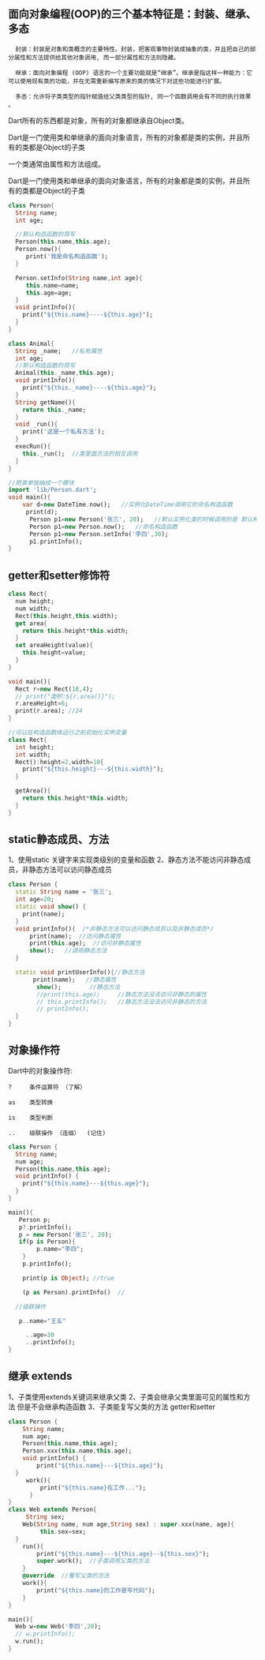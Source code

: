 ## 面向对象编程(OOP)的三个基本特征是：封装、继承、多态      

      封装：封装是对象和类概念的主要特性。封装，把客观事物封装成抽象的类，并且把自己的部分属性和方法提供给其他对象调用, 而一部分属性和方法则隐藏。                

      继承：面向对象编程 (OOP) 语言的一个主要功能就是“继承”。继承是指这样一种能力：它可以使用现有类的功能，并在无需重新编写原来的类的情况下对这些功能进行扩展。            

      多态：允许将子类类型的指针赋值给父类类型的指针, 同一个函数调用会有不同的执行效果 。

Dart所有的东西都是对象，所有的对象都继承自Object类。

Dart是一门使用类和单继承的面向对象语言，所有的对象都是类的实例，并且所有的类都是Object的子类

一个类通常由属性和方法组成。

Dart是一门使用类和单继承的面向对象语言，所有的对象都是类的实例，并且所有的类都是Object的子类
```dart
class Person{
  String name;
  int age; 

  //默认构造函数的简写
  Person(this.name,this.age);
  Person.now(){
     print('我是命名构造函数');
  }

  Person.setInfo(String name,int age){
     this.name=name;
     this.age=age;
  }
  void printInfo(){   
    print("${this.name}----${this.age}");
  }
}

class Animal{
  String _name;   //私有属性
  int age; 
  //默认构造函数的简写
  Animal(this._name,this.age);
  void printInfo(){   
    print("${this._name}----${this.age}");
  }
  String getName(){ 
    return this._name;
  } 
  void _run(){
    print('这是一个私有方法');
  }
  execRun(){
    this._run();  //类里面方法的相互调用
  }
}

//把类单独抽成一个模块
import 'lib/Person.dart';
void main(){
    var d=new DateTime.now();   //实例化DateTime调用它的命名构造函数
     print(d);
      Person p1=new Person('张三', 20);   //默认实例化类的时候调用的是 默认构造函数
      Person p1=new Person.now();   //命名构造函数
      Person p1=new Person.setInfo('李四',30);
      p1.printInfo(); 
}
```
## getter和setter修饰符

```dart
class Rect{
  num height;
  num width; 
  Rect(this.height,this.width);
  get area{
    return this.height*this.width;
  }
  set areaHeight(value){
    this.height=value;
  }
}

void main(){
  Rect r=new Rect(10,4);
  // print("面积:${r.area()}"); 
  r.areaHeight=6;
  print(r.area); //24
}

//可以在构造函数体运行之前初始化实例变量
class Rect{
  int height;
  int width;
  Rect():height=2,width=10{
    print("${this.height}---${this.width}");
  }

  getArea(){
    return this.height*this.width;
  } 
}
```
## static静态成员、方法
1、使用static 关键字来实现类级别的变量和函数
2、静态方法不能访问非静态成员，非静态方法可以访问静态成员

```dart
class Person {
  static String name = '张三';
  int age=20;
  static void show() {
    print(name);
  }
  void printInfo(){  /*非静态方法可以访问静态成员以及非静态成员*/
      print(name);  //访问静态属性
      print(this.age);  //访问非静态属性
      show();   //调用静态方法
  }

  static void printUserInfo(){//静态方法
       print(name);   //静态属性
        show();        //静态方法
        //print(this.age);     //静态方法没法访问非静态的属性
        // this.printInfo();   //静态方法没法访问非静态的方法
        // printInfo();
  }
}
```
## 对象操作符

Dart中的对象操作符:

    ?     条件运算符 （了解）

    as    类型转换

    is    类型判断

    ..    级联操作 （连缀）  (记住)
```dart
class Person {
  String name;
  num age;
  Person(this.name,this.age);
  void printInfo() {
    print("${this.name}---${this.age}");  
  }  
}

main(){ 
   Person p;
   p?.printInfo();
   p = new Person('张三', 20);
   if(p is Person){
        p.name="李四";
    } 
    p.printInfo();

    print(p is Object); //true

    (p as Person).printInfo()  //

  //级联操作

   p..name="王五"

     ..age=30
     ..printInfo();
}
```
## 继承 extends
 1、子类使用extends关键词来继承父类
 2、子类会继承父类里面可见的属性和方法 但是不会继承构造函数
 3、子类能复写父类的方法 getter和setter
```dart
class Person {
    String name;
    num age; 
    Person(this.name,this.age);
    Person.xxx(this.name,this.age);
    void printInfo() {
        print("${this.name}---${this.age}");  
  }
     work(){
         print("${this.name}在工作...");
      }
}
class Web extends Person{
     String sex;
    Web(String name, num age,String sex) : super.xxx(name, age){
         this.sex=sex;
  }
    run(){
        print("${this.name}---${this.age}--${this.sex}");  
        super.work();  //子类调用父类的方法
    }
    @override  //覆写父类的方法
    work(){
        print("${this.name}的工作是写代码");
    }  
}

main(){ 
  Web w=new Web('李四',20);
  // w.printInfo();
  w.run();
}
```